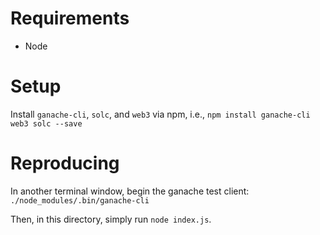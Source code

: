 # Requirements

* Node

# Setup

Install `ganache-cli`, `solc`, and `web3` via npm, i.e., `npm install ganache-cli web3 solc --save`

# Reproducing

In another terminal window, begin the ganache test client: `./node_modules/.bin/ganache-cli`

Then, in this directory, simply run `node index.js`.

